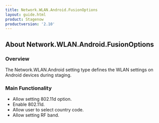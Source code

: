 ```yaml
---
title: Network.WLAN.Android.FusionOptions
layout: guide.html
product: Stagenow
productversion: '2.10'
---
```


## About Network.WLAN.Android.FusionOptions

### Overview
The Network.WLAN.Android setting type defines the WLAN settings on Android devices during staging.

### Main Functionality

* Allow setting 802.11d option. 
* Enable 802.11d.
* Allow user to select country code.
* Allow setting RF band.














